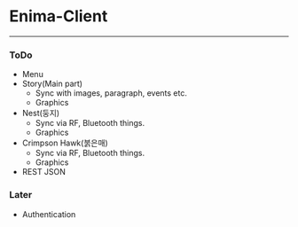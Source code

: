 # Enima-Client

---

### ToDo

- Menu
- Story(Main part)
  - Sync with images, paragraph, events etc.
  - Graphics
- Nest(둥지)
  - Sync via RF, Bluetooth things.
  - Graphics
- Crimpson Hawk(붉은매)
  - Sync via RF, Bluetooth things.
  - Graphics
- REST JSON

### Later
- Authentication
